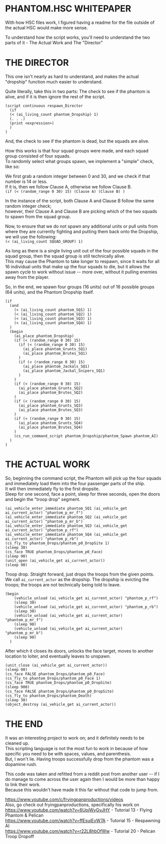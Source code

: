 <h1>PHANTOM.HSC WHITEPAPER</h1>
With how HSC files work, I figured having a readme for the file outside of the actual HSC would make more sense.

To understand how the script works, you'll need to understand the two parts of it - The Actual Work and The "Director"

<h1>THE DIRECTOR</h1>
This one isn't nearly as hard to understand, and makes the actual "dropship" function much easier to understand.

Quite literally, take this in two parts: The check to see if the phantom is alive, and if it is then ignore the rest of the script.

```
(script continuous respawn_Director
  (if
  (< (ai_living_count phantom_Dropship) 1)
  (. . .)
  (print <expression>)
  )
)
```

And, the check to see if the phantom is dead, but the squads are alive.

How this works is that four squad groups were made, and each squad group consisted of four squads.<br>
To randomly select what groups spawn, we implement a "simple" check, like so:

We first grab a random integer between 0 and 30, and we check if that number is 14 or less.<br>
If it is, then we follow Clause A, otherwise we follow Clause B.<br>
`(if (< (random_range 0 30) 15) (Clause A) (Clause B) )`

In the instance of the script, both Clause A and Clause B follow the same random integer check; <br>however, their Clause A and Clause B are picking which of the two squads to spawn from the squad group.

Now, to ensure that we do not spawn any additional units or pull units from where they are currently fighting and putting them back onto the Dropship, we will use the following:<br>
`(< (ai_living_count SQUAD_GROUP) 1)`

As long as there is a single living unit out of the four possible squads in the squad group, then the squad group is still technically alive.<br>
This may cause the Phantom to take longer to respawn, since it waits for all 16 individual units that make up the four squads to die, but it allows the spawn cycle to work without issue -- more over, without it pulling enemies away from the player.

So, in the end, we spawn four groups (16 units) out of 16 possible groups (64 units), and the Phantom Dropship itself.

```
(if
  (and
    (< (ai_living_count phantom_SQ1) 1)
    (< (ai_living_count phantom_SQ2) 1)
    (< (ai_living_count phantom_SQ3) 1)
    (< (ai_living_count phantom_SQ4) 1)
  )
  (begin
    (ai_place phantom_Dropship)
    (if (< (random_range 0 30) 15)
      (if (< (random_range 0 30) 15)
        (ai_place phantom_Grunts_SQ1)
        (ai_place phantom_Brutes_SQ1)
      )
      (if (< (random_range 0 30) 15)
        (ai_place phantom_Jackals_SQ1)
        (ai_place phantom_Jackal_Snipers_SQ1)
      )
    )
    (if (< (random_range 0 30) 15)
      (ai_place phantom_Grunts_SQ2)
      (ai_place phantom_Brutes_SQ2)
    )
    (if (< (random_range 0 30) 15)
      (ai_place phantom_Grunts_SQ3)
      (ai_place phantom_Brutes_SQ3)
    )
    (if (< (random_range 0 30) 15)
      (ai_place phantom_Grunts_SQ4)
      (ai_place phantom_Brutes_SQ4)
    )
    (cs_run_command_script phantom_Dropship/phantom_Spawn phantom_AI)
  )
)
```

<h1>THE ACTUAL WORK</h1>

So, beginning the command script, the Phantom will pick up the four squads and immediately load them into the four passenger parts of the ship.<br>
It will then immediately fly to the first dropsite.<br>
Sleep for one second, face a point, sleep for three seconds, open the doors and begin the "troop drop" segment.

```
(ai_vehicle_enter_immediate phantom_SQ1 (ai_vehicle_get ai_current_actor) "phantom_p_mr_f")
(ai_vehicle_enter_immediate phantom_SQ2 (ai_vehicle_get ai_current_actor) "phantom_p_mr_b")
(ai_vehicle_enter_immediate phantom_SQ3 (ai_vehicle_get ai_current_actor) "phantom_p_rf")
(ai_vehicle_enter_immediate phantom_SQ4 (ai_vehicle_get ai_current_actor) "phantom_p_rb")
(cs_fly_to phantom_Drops/phantom_p0_DropSite 1)
(sleep 30)
(cs_face TRUE phantom_Drops/phantom_p0_Face)
(sleep 90)
(unit_open (ai_vehicle_get ai_current_actor))
(sleep 90)
```

Troop drop. Straight forward, just drops the troops from the given points.<br>
We call `ai_current_actor` as the dropship. The dropship is evicting the troops; the troops are not technically being told to leave.

```
(begin
    (vehicle_unload (ai_vehicle_get ai_current_actor) "phantom_p_rf")
    (sleep 30)
    (vehicle_unload (ai_vehicle_get ai_current_actor) "phantom_p_rb")
    (sleep 30)
    (vehicle_unload (ai_vehicle_get ai_current_actor) "phantom_p_mr_f")
    (sleep 90)
    (vehicle_unload (ai_vehicle_get ai_current_actor) "phantom_p_mr_b")
    (sleep 90)
  )
```

After which it closes its doors, unlocks the face target, moves to another location to loiter, and eventually leaves to unspawn.

```
(unit_close (ai_vehicle_get ai_current_actor))
(sleep 90)
(cs_face FALSE phantom_Drops/phantom_p0_Face)
(cs_fly_to phantom_Drops/phantom_p0_Face 1)
(cs_face TRUE phantom_Drops/phantom_p0_DropSite)
(sleep 900)
(cs_face FALSE phantom_Drops/phantom_p0_DropSite)
(cs_fly_to phantom_Drops/phantom_Death)
(sleep 30)
(object_destroy (ai_vehicle_get ai_current_actor))
```

<h1>THE END</h1>

It was an interesting project to work on; and it definitely needs to be cleaned up.<br>
This scripting language is not the most fun to work in because of how specific you need to be with spaces, values, and parenthesis.<br>
But, I won't lie. Having troops successfully drop from the phantom was a dopamine rush.

This code was taken and refitted from a reddit post from another user -- if I do manage to come across the user again then I would be more than happy to link their work.<br>
Because this wouldn't have made it this far without that code to jump from.

https://www.youtube.com/c/fryingpanproductions/videos<br>
Also, go check out fryingpanproductions, specifically his work on<br>
https://www.youtube.com/watch?v=6UpjWyGyJHY - Tutorial 13 - Flying Phantom & Pelican<br>
https://www.youtube.com/watch?v=ffEsuiEyW7A - Tutorial 15 - Respawning AI<br>
https://www.youtube.com/watch?v=r22L8hbOfWw - Tutorial 20 - Pelican Troop Dropoff















